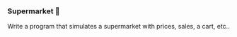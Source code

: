 ### Supermarket :speech_balloon:

Write a program that simulates a supermarket with prices, sales, a cart, etc.. 
